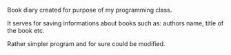 Book diary created for purpose of my programming class.<p>
It serves for saving informations about books such as: authors name, title of the book etc.<p>
Rather simpler program and for sure could be modified.<p>
